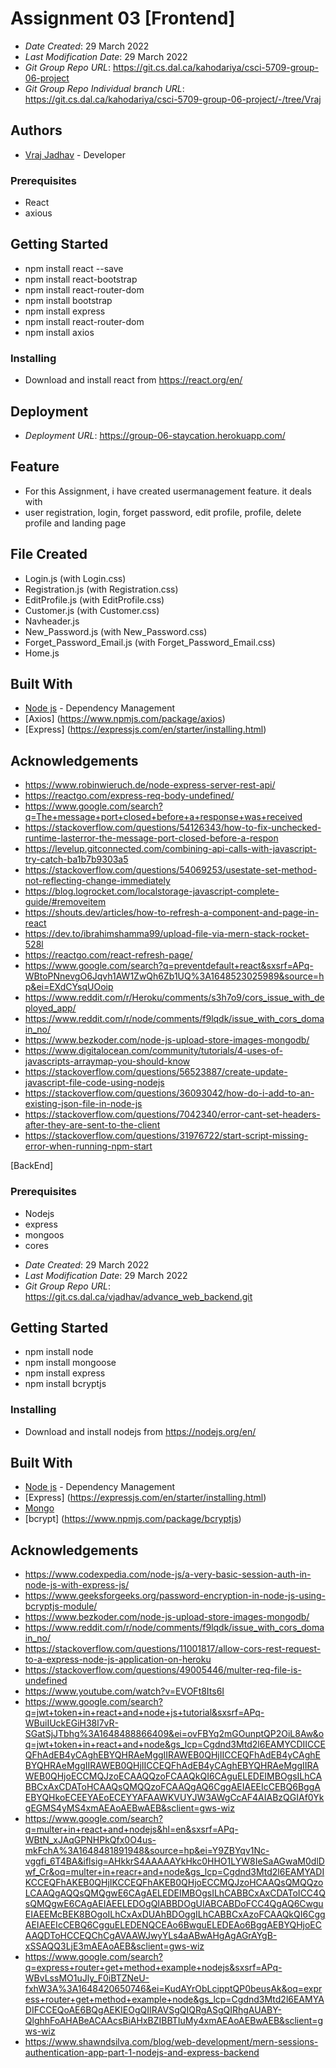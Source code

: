 # Assignment 03 [Frontend]

- _Date Created_: 29 March 2022
- _Last Modification Date_: 29 March 2022
- _Git Group Repo URL_: https://git.cs.dal.ca/kahodariya/csci-5709-group-06-project
- _Git Group Repo Individual branch URL_: https://git.cs.dal.ca/kahodariya/csci-5709-group-06-project/-/tree/Vraj

## Authors

- [Vraj Jadhav](vraj.jadhav@dal.ca) - Developer

### Prerequisites

* React
* axious

## Getting Started

- npm install react --save
- npm install react-bootstrap
- npm install react-router-dom
- npm install bootstrap
- npm install express
- npm install react-router-dom
- npm install axios

### Installing

- Download and install react from https://react.org/en/

## Deployment

- _Deployment URL_: https://group-06-staycation.herokuapp.com/

## Feature

- For this Assignment, i have created usermanagement feature. it deals with
- user registration, login, forget password, edit profile, profile, delete profile and landing page

## File Created

- Login.js (with Login.css)
- Registration.js (with Registration.css)
- EditProfile.js (with EditProfile.css)
- Customer.js (with Customer.css)
- Navheader.js
- New_Password.js (with New_Password.css)
- Forget_Password_Email.js (with Forget_Password_Email.css)
- Home.js

## Built With

* [Node js](https://nodejs.org/en/download/) - Dependency Management
* [Axios] (https://www.npmjs.com/package/axios)
* [Express] (https://expressjs.com/en/starter/installing.html)


## Acknowledgements

* https://www.robinwieruch.de/node-express-server-rest-api/
* https://reactgo.com/express-req-body-undefined/
* https://www.google.com/search?q=The+message+port+closed+before+a+response+was+received
* https://stackoverflow.com/questions/54126343/how-to-fix-unchecked-runtime-lasterror-the-message-port-closed-before-a-respon
* https://levelup.gitconnected.com/combining-api-calls-with-javascript-try-catch-ba1b7b9303a5
* https://stackoverflow.com/questions/54069253/usestate-set-method-not-reflecting-change-immediately
* https://blog.logrocket.com/localstorage-javascript-complete-guide/#removeitem
* https://shouts.dev/articles/how-to-refresh-a-component-and-page-in-react
* https://dev.to/ibrahimshamma99/upload-file-via-mern-stack-rocket-528l
* https://reactgo.com/react-refresh-page/
* https://www.google.com/search?q=preventdefault+react&sxsrf=APq-WBtoPNnevgO6Jqvh1AW1ZwQh6Zb1UQ%3A1648523025989&source=hp&ei=EXdCYsqUOoip
* https://www.reddit.com/r/Heroku/comments/s3h7o9/cors_issue_with_deployed_app/
* https://www.reddit.com/r/node/comments/f9lqdk/issue_with_cors_domain_no/
* https://www.bezkoder.com/node-js-upload-store-images-mongodb/
* https://www.digitalocean.com/community/tutorials/4-uses-of-javascripts-arraymap-you-should-know
* https://stackoverflow.com/questions/56523887/create-update-javascript-file-code-using-nodejs
* https://stackoverflow.com/questions/36093042/how-do-i-add-to-an-existing-json-file-in-node-js
* https://stackoverflow.com/questions/7042340/error-cant-set-headers-after-they-are-sent-to-the-client
* https://stackoverflow.com/questions/31976722/start-script-missing-error-when-running-npm-start

[BackEnd]
### Prerequisites

* Nodejs
* express
* mongoos
* cores

- _Date Created_: 29 March 2022
- _Last Modification Date_: 29 March 2022
- _Git Group Repo URL_: https://git.cs.dal.ca/vjadhav/advance_web_backend.git

## Getting Started

- npm install node
- npm install  mongoose
- npm install express
- npm install bcryptjs

### Installing

- Download and install nodejs from https://nodejs.org/en/

## Built With

* [Node js](https://nodejs.org/en/download/) - Dependency Management
* [Express] (https://expressjs.com/en/starter/installing.html)
* [Mongo](https://mongoosejs.com/docs/)
* [bcrypt] (https://www.npmjs.com/package/bcryptjs)

## Acknowledgements

* https://www.codexpedia.com/node-js/a-very-basic-session-auth-in-node-js-with-express-js/
* https://www.geeksforgeeks.org/password-encryption-in-node-js-using-bcryptjs-module/
* https://www.bezkoder.com/node-js-upload-store-images-mongodb/
* https://www.reddit.com/r/node/comments/f9lqdk/issue_with_cors_domain_no/
* https://stackoverflow.com/questions/11001817/allow-cors-rest-request-to-a-express-node-js-application-on-heroku
* https://stackoverflow.com/questions/49005446/multer-req-file-is-undefined
* https://www.youtube.com/watch?v=EVOFt8Its6I
* https://www.google.com/search?q=jwt+token+in+react+and+node+js+tutorial&sxsrf=APq-WBuiIUckEGiH38l7vR-SGatSjJTbhg%3A1648488866409&ei=ovFBYq2mGOunptQP2OiL8Aw&oq=jwt+token+in+react+and+node&gs_lcp=Cgdnd3Mtd2l6EAMYCDIICCEQFhAdEB4yCAghEBYQHRAeMggIIRAWEB0QHjIICCEQFhAdEB4yCAghEBYQHRAeMggIIRAWEB0QHjIICCEQFhAdEB4yCAghEBYQHRAeMggIIRAWEB0QHjoECCMQJzoECAAQQzoFCAAQkQI6CAguELEDEIMBOgsILhCABBCxAxCDAToHCAAQsQMQQzoFCAAQgAQ6CggAEIAEEIcCEBQ6BggAEBYQHkoECEEYAEoECEYYAFAAWKVUYJW3AWgCcAF4AIABzQGIAf0YkgEGMS4yMS4xmAEAoAEBwAEB&sclient=gws-wiz
* https://www.google.com/search?q=multer+in+react+and+nodejs&hl=en&sxsrf=APq-WBtN_xJAqGPNHPkQfx0O4us-mkFchA%3A1648481891948&source=hp&ei=Y9ZBYqv1Nc-vggfi_6T4BA&iflsig=AHkkrS4AAAAAYkHkc0HHO1LYW8IeSaAGwaM0dlDwf_Cr&oq=multer+in+reacr+and+node&gs_lcp=Cgdnd3Mtd2l6EAMYADIKCCEQFhAKEB0QHjIKCCEQFhAKEB0QHjoECCMQJzoHCAAQsQMQQzoLCAAQgAQQsQMQgwE6CAgAELEDEIMBOgsILhCABBCxAxCDAToICC4QsQMQgwE6CAgAEIAEELEDOgQIABBDOgUIABCABDoFCC4QgAQ6CwguEIAEEMcBEK8BOgoILhCxAxDUAhBDOggILhCABBCxAzoFCAAQkQI6CggAEIAEEIcCEBQ6CgguELEDENQCEAo6BwguELEDEAo6BggAEBYQHjoECAAQDToHCCEQChCgAVAAWJwyYLs4aABwAHgAgAGrAYgB-xSSAQQ3LjE3mAEAoAEB&sclient=gws-wiz
* https://www.google.com/search?q=express+router+get+method+example+nodejs&sxsrf=APq-WBvLssMO1uJly_F0iBTZNeU-fxhW3A%3A1648420650746&ei=KudAYrObLcipptQP0beusAk&oq=express+router+get+method+example+node&gs_lcp=Cgdnd3Mtd2l6EAMYADIFCCEQoAE6BQgAEKIEOgQIIRAVSgQIQRgASgQIRhgAUABY-QlghhFoAHABeACAAcsBiAHxBZIBBTIuMy4xmAEAoAEBwAEB&sclient=gws-wiz
* https://www.shawndsilva.com/blog/web-development/mern-sessions-authentication-app-part-1-nodejs-and-express-backend


